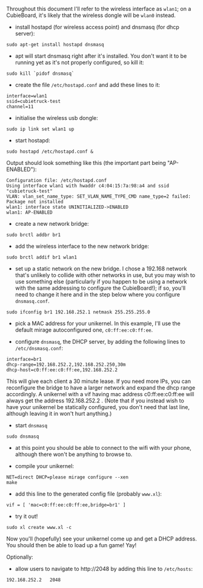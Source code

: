 Throughout this document I'll refer to the wireless interface as `wlan1`; on a CubieBoard, it's likely that the wireless dongle will be `wlan0` instead.

* install hostapd (for wireless access point) and dnsmasq (for dhcp server): 

```
sudo apt-get install hostapd dnsmasq
```

* apt will start dnsmasq right after it's installed.  You don't want it to be running yet as it's not properly configured, so kill it:

```
sudo kill `pidof dnsmasq`
```

* create the file `/etc/hostapd.conf` and add these lines to it:

```
interface=wlan1
ssid=cubietruck-test
channel=11
```

* initialise the wireless usb dongle:

```
sudo ip link set wlan1 up
```

* start hostapd:

```
sudo hostapd /etc/hostapd.conf &
```

Output should look something like this (the important part being "AP-ENABLED"):
```
Configuration file: /etc/hostapd.conf
Using interface wlan1 with hwaddr c4:04:15:7a:98:a4 and ssid "cubietruck-test"
VLAN: vlan_set_name_type: SET_VLAN_NAME_TYPE_CMD name_type=2 failed: Package not installed
wlan1: interface state UNINITIALIZED->ENABLED
wlan1: AP-ENABLED 
```


* create a new network bridge:

```
sudo brctl addbr br1
```

* add the wireless interface to the new network bridge:

```
sudo brctl addif br1 wlan1
```

* set up a static network on the new bridge.  I chose a 192.168 network that's unlikely to collide with other networks in use, but you may wish to use something else (particularly if you happen to be using a network with the same addressing to configure the CubieBoard!); if so, you'll need to change it here and in the step below where you configure `dnsmasq.conf`.

```
sudo ifconfig br1 192.168.252.1 netmask 255.255.255.0
```

* pick a MAC address for your unikernel.  In this example, I'll use the default mirage autoconfigured one, `c0:ff:ee:c0:ff:ee`.

* configure `dnsmasq`, the DHCP server, by adding the following lines to `/etc/dnsmasq.conf`:

```
interface=br1
dhcp-range=192.168.252.2,192.168.252.250,30m
dhcp-host=c0:ff:ee:c0:ff:ee,192.168.252.2
```

This will give each client a 30 minute lease.  If you need more IPs, you can reconfigure the bridge to have a larger network and expand the dhcp range accordingly.  A unikernel with a vif having mac address c0:ff:ee:c0:ff:ee will always get the address 192.168.252.2 .  (Note that if you instead wish to have your unikernel be statically configured, you don't need that last line, although leaving it in won't hurt anything.)

* start `dnsmasq`

```
sudo dnsmasq
```

* at this point you should be able to connect to the wifi with your phone, although there won't be anything to browse to.

* compile your unikernel:

```
NET=direct DHCP=please mirage configure --xen
make
```

* add this line to the generated config file (probably `www.xl`):

```
vif = [ 'mac=c0:ff:ee:c0:ff:ee,bridge=br1' ]
```

* try it out!  

```
sudo xl create www.xl -c
```

Now you'll (hopefully) see your unikernel come up and get a DHCP address.  You should then be able to load up a fun game!  Yay!

Optionally:

* allow users to navigate to http://2048 by adding this line to `/etc/hosts`:

```
192.168.252.2	2048
```

